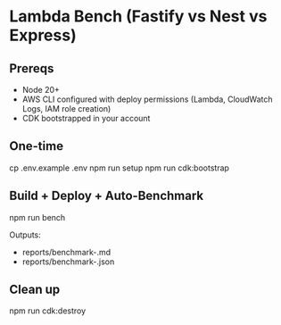 # Lambda Bench (Fastify vs Nest vs Express)

## Prereqs

- Node 20+
- AWS CLI configured with deploy permissions (Lambda, CloudWatch Logs, IAM role creation)
- CDK bootstrapped in your account

## One-time

cp .env.example .env
npm run setup
npm run cdk:bootstrap

## Build + Deploy + Auto-Benchmark

npm run bench

Outputs:

- reports/benchmark-<timestamp>.md
- reports/benchmark-<timestamp>.json

## Clean up

npm run cdk:destroy
